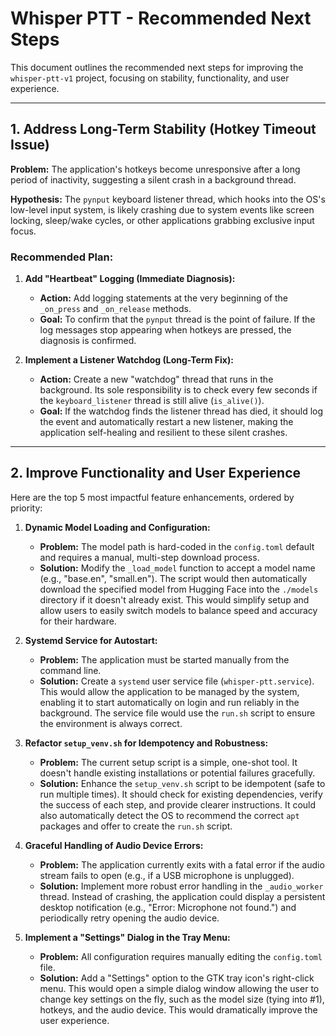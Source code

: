 # Whisper PTT - Recommended Next Steps

This document outlines the recommended next steps for improving the `whisper-ptt-v1` project, focusing on stability, functionality, and user experience.

---

## 1. Address Long-Term Stability (Hotkey Timeout Issue)

**Problem:** The application's hotkeys become unresponsive after a long period of inactivity, suggesting a silent crash in a background thread.

**Hypothesis:** The `pynput` keyboard listener thread, which hooks into the OS's low-level input system, is likely crashing due to system events like screen locking, sleep/wake cycles, or other applications grabbing exclusive input focus.

### Recommended Plan:

1.  **Add "Heartbeat" Logging (Immediate Diagnosis):**
    *   **Action:** Add logging statements at the very beginning of the `_on_press` and `_on_release` methods.
    *   **Goal:** To confirm that the `pynput` thread is the point of failure. If the log messages stop appearing when hotkeys are pressed, the diagnosis is confirmed.

2.  **Implement a Listener Watchdog (Long-Term Fix):**
    *   **Action:** Create a new "watchdog" thread that runs in the background. Its sole responsibility is to check every few seconds if the `keyboard_listener` thread is still alive (`is_alive()`).
    *   **Goal:** If the watchdog finds the listener thread has died, it should log the event and automatically restart a new listener, making the application self-healing and resilient to these silent crashes.

---

## 2. Improve Functionality and User Experience

Here are the top 5 most impactful feature enhancements, ordered by priority:

1.  **Dynamic Model Loading and Configuration:**
    *   **Problem:** The model path is hard-coded in the `config.toml` default and requires a manual, multi-step download process.
    *   **Solution:** Modify the `_load_model` function to accept a model name (e.g., "base.en", "small.en"). The script would then automatically download the specified model from Hugging Face into the `./models` directory if it doesn't already exist. This would simplify setup and allow users to easily switch models to balance speed and accuracy for their hardware.

2.  **Systemd Service for Autostart:**
    *   **Problem:** The application must be started manually from the command line.
    *   **Solution:** Create a `systemd` user service file (`whisper-ptt.service`). This would allow the application to be managed by the system, enabling it to start automatically on login and run reliably in the background. The service file would use the `run.sh` script to ensure the environment is always correct.

3.  **Refactor `setup_venv.sh` for Idempotency and Robustness:**
    *   **Problem:** The current setup script is a simple, one-shot tool. It doesn't handle existing installations or potential failures gracefully.
    *   **Solution:** Enhance the `setup_venv.sh` script to be idempotent (safe to run multiple times). It should check for existing dependencies, verify the success of each step, and provide clearer instructions. It could also automatically detect the OS to recommend the correct `apt` packages and offer to create the `run.sh` script.

4.  **Graceful Handling of Audio Device Errors:**
    *   **Problem:** The application currently exits with a fatal error if the audio stream fails to open (e.g., if a USB microphone is unplugged).
    *   **Solution:** Implement more robust error handling in the `_audio_worker` thread. Instead of crashing, the application could display a persistent desktop notification (e.g., "Error: Microphone not found.") and periodically retry opening the audio device.

5.  **Implement a "Settings" Dialog in the Tray Menu:**
    *   **Problem:** All configuration requires manually editing the `config.toml` file.
    *   **Solution:** Add a "Settings" option to the GTK tray icon's right-click menu. This would open a simple dialog window allowing the user to change key settings on the fly, such as the model size (tying into #1), hotkeys, and the audio device. This would dramatically improve the user experience.
